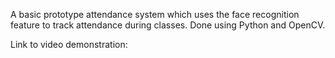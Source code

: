 A basic prototype attendance system which uses the face recognition feature to track attendance during classes. Done using Python and OpenCV.

Link to video demonstration:

